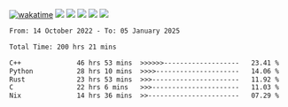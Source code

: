 [![wakatime](https://wakatime.com/badge/user/368879df-dc38-4b1a-86c4-8a2054a0e074.svg)](https://wakatime.com/@368879df-dc38-4b1a-86c4-8a2054a0e074)
<img src="https://img.shields.io/badge/Windows-0078D6?style=flat&logo=Windows&logoColor=white">
<img src="https://img.shields.io/badge/IntelliJ_IDEA-000000.svg?style=flat&logo=IntelliJ-IDEA&logoColor=white">
<img src="https://img.shields.io/badge/CLion-000000.svg?style=flat&logo=CLion&logoColor=white">
<img src="https://img.shields.io/badge/Visual_Studio_Code-007ACC?style=flat&logo=Visual-Studio-Code&logoColor=white">
<img src="https://img.shields.io/badge/Discord-5865F2?label=kano42&style=flat&logo=discord&logoColor=white">
<br>


<!--START_SECTION:waka-->

```txt
From: 14 October 2022 - To: 05 January 2025

Total Time: 200 hrs 21 mins

C++              46 hrs 53 mins  >>>>>>-------------------   23.41 %
Python           28 hrs 10 mins  >>>>---------------------   14.06 %
Rust             23 hrs 53 mins  >>>----------------------   11.92 %
C                22 hrs 6 mins   >>>----------------------   11.03 %
Nix              14 hrs 36 mins  >>-----------------------   07.29 %
```

<!--END_SECTION:waka-->
